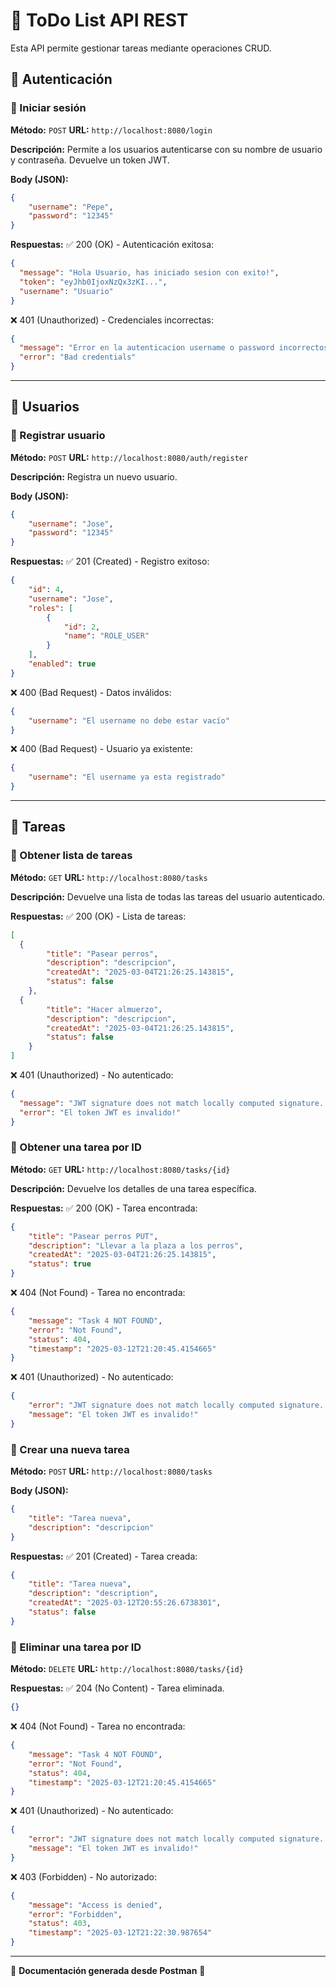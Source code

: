 # 📌 ToDo List API REST

Esta API permite gestionar tareas mediante operaciones CRUD.

## 📍 Autenticación

### 🔹 Iniciar sesión
**Método:** `POST`
**URL:** `http://localhost:8080/login`

**Descripción:** Permite a los usuarios autenticarse con su nombre de usuario y contraseña. Devuelve un token JWT.

**Body (JSON):**
```json
{
    "username": "Pepe",
    "password": "12345"
}
```

**Respuestas:**
✅ 200 (OK) - Autenticación exitosa:
```json
{
  "message": "Hola Usuario, has iniciado sesion con exito!",  
  "token": "eyJhb0IjoxNzQx3zKI...",
  "username": "Usuario"
}
```

❌ 401 (Unauthorized) - Credenciales incorrectas:
```json
{
  "message": "Error en la autenticacion username o password incorrectos!",
  "error": "Bad credentials"
}
```

---

## 📍 Usuarios

### 🔹 Registrar usuario
**Método:** `POST`
**URL:** `http://localhost:8080/auth/register`

**Descripción:** Registra un nuevo usuario.

**Body (JSON):**
```json
{
    "username": "Jose",
    "password": "12345"
}
```

**Respuestas:**
✅ 201 (Created) - Registro exitoso:
```json
{
    "id": 4,
    "username": "Jose",
    "roles": [
        {
            "id": 2,
            "name": "ROLE_USER"
        }
    ],
    "enabled": true
}
```

❌ 400 (Bad Request) - Datos inválidos:
```json
{
    "username": "El username no debe estar vacío"
}
```

❌ 400 (Bad Request) - Usuario ya existente:
```json
{
    "username": "El username ya esta registrado"
}
```

---

## 📍 Tareas

### 🔹 Obtener lista de tareas
**Método:** `GET`
**URL:** `http://localhost:8080/tasks`

**Descripción:** Devuelve una lista de todas las tareas del usuario autenticado.

**Respuestas:**
✅ 200 (OK) - Lista de tareas:
```json
[
  {
        "title": "Pasear perros",
        "description": "descripcion",
        "createdAt": "2025-03-04T21:26:25.143815",
        "status": false
    },
  {
        "title": "Hacer almuerzo",
        "description": "descripcion",
        "createdAt": "2025-03-04T21:26:25.143815",
        "status": false
    }
]
```

❌ 401 (Unauthorized) - No autenticado:
```json
{
  "message": "JWT signature does not match locally computed signature. JWT validity cannot be asserted and should not be trusted.",
  "error": "El token JWT es invalido!"
}
```

### 🔹 Obtener una tarea por ID
**Método:** `GET`
**URL:** `http://localhost:8080/tasks/{id}`

**Descripción:** Devuelve los detalles de una tarea específica.

**Respuestas:**
✅ 200 (OK) - Tarea encontrada:
```json
{
    "title": "Pasear perros PUT",
    "description": "Llevar a la plaza a los perros",
    "createdAt": "2025-03-04T21:26:25.143815",
    "status": true
}
```

❌ 404 (Not Found) - Tarea no encontrada:
```json
{
    "message": "Task 4 NOT FOUND",
    "error": "Not Found",
    "status": 404,
    "timestamp": "2025-03-12T21:20:45.4154665"
}
```

❌ 401 (Unauthorized) - No autenticado:
```json
{
    "error": "JWT signature does not match locally computed signature. JWT validity cannot be asserted and should not be trusted.",
    "message": "El token JWT es invalido!"
}
```

### 🔹 Crear una nueva tarea
**Método:** `POST`
**URL:** `http://localhost:8080/tasks`

**Body (JSON):**
```json
{
    "title": "Tarea nueva",
    "description": "descripcion"
}
```

**Respuestas:**
✅ 201 (Created) - Tarea creada:
```json
{
    "title": "Tarea nueva",
    "description": "description",
    "createdAt": "2025-03-12T20:55:26.6738301",
    "status": false
}
```

### 🔹 Eliminar una tarea por ID
**Método:** `DELETE`
**URL:** `http://localhost:8080/tasks/{id}`

**Respuestas:**
✅ 204 (No Content) - Tarea eliminada.
```json
{}
```

❌ 404 (Not Found) - Tarea no encontrada:
```json
{
    "message": "Task 4 NOT FOUND",
    "error": "Not Found",
    "status": 404,
    "timestamp": "2025-03-12T21:20:45.4154665"
}
```

❌ 401 (Unauthorized) - No autenticado:
```json
{
    "error": "JWT signature does not match locally computed signature. JWT validity cannot be asserted and should not be trusted.",
    "message": "El token JWT es invalido!"
}
```

❌ 403 (Forbidden) - No autorizado:
```json
{
    "message": "Access is denied",
    "error": "Forbidden",
    "status": 403,
    "timestamp": "2025-03-12T21:22:30.987654"
}
```

---

📖 **Documentación generada desde Postman** 🚀

